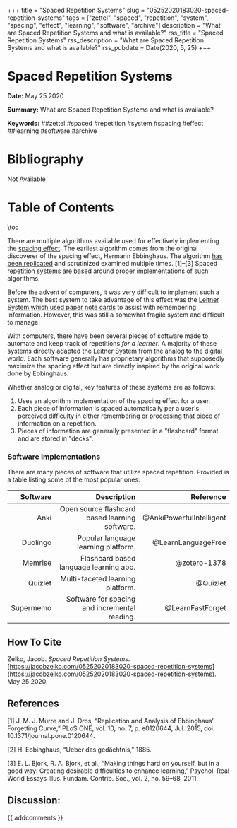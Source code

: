 +++
title = "Spaced Repetition Systems"
slug = "05252020183020-spaced-repetition-systems"
tags = ["zettel", "spaced", "repetition", "system", "spacing", "effect", "learning", "software", "archive"]
description = "What are Spaced Repetition Systems and what is available?"
rss_title = "Spaced Repetition Systems"
rss_description = "What are Spaced Repetition Systems and what is available?"
rss_pubdate = Date(2020, 5, 25)
+++



Spaced Repetition Systems
=========

**Date:** May 25 2020

**Summary:** What are Spaced Repetition Systems and what is available?

**Keywords:** ##zettel #spaced #repetition #system #spacing #effect ##learning #software  #archive

Bibliography
==========

Not Available

Table of Contents
=========

\toc

There are multiple algorithms available used for effectively implementing the [spacing effect](/05282020163507-spacing-effect.md). The earliest algorithm comes from the original discoverer of the spacing effect, Hermann Ebbinghaus. The algorithm [has been replicated](/05282020172154-replication-ebbinghaus.md) and scrutinized examined multiple times. [1]–[3] Spaced repetition systems are based around proper implementations of such algorithms.

Before the advent of computers, it was very difficult to implement such a system. The best system to take advantage of this effect was the [Leitner System which used paper note cards](/05102020220941-leitner-system.md) to assist with remembering information. However, this was still a somewhat fragile system and difficult to manage.

With computers, there have been several pieces of software made to automate and keep track of repetitions *for a learner*. A majority of these systems directly adapted the Leitner System from the analog to the digital world. Each software generally has proprietary algorithms that supposedly maximize the spacing effect but are directly inspired by the original work done by Ebbinghaus.

Whether analog or digital, key features of these systems are as follows:

1. Uses an algorithm implementation of the spacing effect for a user.
2. Each piece of information is spaced automatically per a user's perceived difficulty in either remembering or processing that piece of information on a repetition.
3. Pieces of information are generally presented in a "flashcard" format and are stored in "decks".

### Software Implementations

There are many pieces of software that utilize spaced repetition. Provided is a table listing some of the most popular ones:

|  Software |                                    Description |                Reference |
| ---------:| ----------------------------------------------:| ------------------------:|
|      Anki | Open source flashcard based learning software. | @AnkiPowerfulIntelligent |
|  Duolingo |            Popular language learning platform. |       @LearnLanguageFree |
|   Memrise |         Flashcard based language learning app. |             @zotero-1378 |
|   Quizlet |               Multi-faceted learning platform. |                 @Quizlet |
| Supermemo |  Software for spacing and incremental reading. |         @LearnFastForget |
## How To Cite

 Zelko, Jacob. _Spaced Repetition Systems_. [https://jacobzelko.com/05252020183020-spaced-repetition-systems](https://jacobzelko.com/05252020183020-spaced-repetition-systems). May 25 2020.
## References

[1] J. M. J. Murre and J. Dros, “Replication and Analysis of Ebbinghaus’ Forgetting Curve,” PLoS ONE, vol. 10, no. 7, p. e0120644, Jul. 2015, doi: 10.1371/journal.pone.0120644.

[2] H. Ebbinghaus, “Ueber das gedächtnis,” 1885.

[3] E. L. Bjork, R. A. Bjork, et al., “Making things hard on yourself, but in a good way: Creating desirable difficulties to enhance learning,” Psychol. Real World Essays Illus. Fundam. Contrib. Soc., vol. 2, no. 59–68, 2011.
## Discussion: 

{{ addcomments }}
